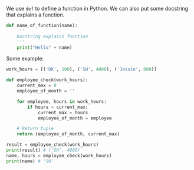 We use `def` to define a function in Python. We can also put some docstring that explains a function.
```python
def name_of_function(name):
	'''
	Docstring explains function
	'''
	print("Hello" + name)
```

Some example:
```python
work_hours = [('DK', 100), ('SH', 4000), ('Jessie', 800)]

def employee_check(work_hours):
    current_max = 0
    employee_of_month = ''

    for employee, hours in work_hours:
        if hours > current_max:
            current_max = hours
            employee_of_month = employee

    # Return tuple
    return (employee_of_month, current_max)

result = employee_check(work_hours)
print(result) # ('SH', 4000)
name, hours = employee_check(work_hours)
print(name) # 'SH'
```




